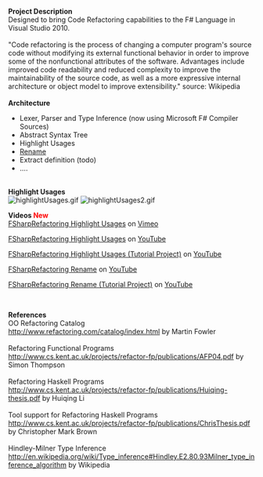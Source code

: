 <p><strong>Project Description</strong><br /> Designed to bring Code Refactoring capabilities to the F# Language in Visual Studio 2010. <br /> <br /> "Code refactoring is the process of changing a computer program's source code without modifying its external functional behavior in order to improve some of the nonfunctional attributes of the software. Advantages include improved code readability and reduced complexity to improve the maintainability of the source code, as well as a more expressive internal architecture or object model to improve extensibility." source: Wikipedia<br /> <br /> <strong>Architecture</strong></p>
<ul>
<li>Lexer, Parser and Type Inference (now using Microsoft F# Compiler Sources)</li>
<li>Abstract Syntax Tree</li>
<li>Highlight Usages</li>
<li><a href="http://www.youtube.com/watch?v=T6-YjUULNCA">Rename</a></li>
<li>Extract definition (todo)</li>
<li>....</li>
</ul>
<p><br /> <strong>Highlight Usages</strong><br /> <img title="highlightUsages.gif" src="http://i3.codeplex.com/download?ProjectName=FSharpRefactor&amp;DownloadId=184346" alt="highlightUsages.gif" /> <img title="highlightUsages2.gif" src="http://i3.codeplex.com/download?ProjectName=FSharpRefactor&amp;DownloadId=184345" alt="highlightUsages2.gif" /></p>
<p><strong>Videos <span style="color: #ff0000;">New</span><br /> </strong><a href="http://vimeo.com/18517106">FSharpRefactoring Highlight Usages</a> on <a href="http://vimeo.com">Vimeo</a></p>
<p><a href="http://www.youtube.com/watch?v=5I_gWP8mNVY&amp;feature=player_detailpage">FSharpRefactoring Highlight Usages</a> on <a href="http://youtube.com">YouTube</a></p>
<p><a href="http://www.youtube.com/watch?feature=player_detailpage&amp;v=hvD1IBshUU4">FSharpRefactoring Highlight Usages (Tutorial Project)</a>&nbsp;on&nbsp;<a href="http://youtube.com">YouTube</a></p>
<p><a href="http://www.youtube.com/watch?v=T6-YjUULNCA">FSharpRefactoring Rename</a>&nbsp;on&nbsp;<a href="http://youtube.com">YouTube</a></p>
<p><a href="http://www.youtube.com/watch?feature=player_detailpage&amp;v=yOHdpq8Rqrg">FSharpRefactoring Rename (Tutorial Project)</a>&nbsp;on&nbsp;<a href="http://youtube.com">YouTube</a></p>
<p>&nbsp;</p>
<p><strong>References</strong><br /> OO Refactoring Catalog<br /> <a href="http://www.refactoring.com/catalog/index.html">http://www.refactoring.com/catalog/index.html</a> by Martin Fowler<br /> <br /> Refactoring Functional Programs<br /> <a href="http://www.cs.kent.ac.uk/projects/refactor-fp/publications/AFP04.pdf">http://www.cs.kent.ac.uk/projects/refactor-fp/publications/AFP04.pdf</a> by Simon Thompson<br /> <br /> Refactoring Haskell Programs<br /> <a href="http://www.cs.kent.ac.uk/projects/refactor-fp/publications/Huiqing-thesis.pdf">http://www.cs.kent.ac.uk/projects/refactor-fp/publications/Huiqing-thesis.pdf</a> by Huiqing Li<br /> <br /> Tool support for Refactoring Haskell Programs<br /> <a href="http://www.cs.kent.ac.uk/projects/refactor-fp/publications/ChrisThesis.pdf">http://www.cs.kent.ac.uk/projects/refactor-fp/publications/ChrisThesis.pdf</a> by Christopher Mark Brown<br /> <br /> Hindley-Milner Type Inference<br /> <a href="http://en.wikipedia.org/wiki/Type_inference#Hindley.E2.80.93Milner_type_inference_algorithm">http://en.wikipedia.org/wiki/Type_inference#Hindley.E2.80.93Milner_type_inference_algorithm</a> by Wikipedia</p>
